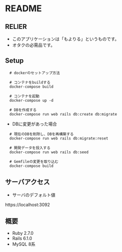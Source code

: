 # README

## RELIER

- このアプリケーションは「もよりる」というものです。
- オタクの必需品です。

## Setup

```
  # dockerのセットアップ方法

  # コンテナをbuildする
  docker-compose build

  # コンテナを起動
  docker-compose up -d

  # DBを作成する
  docker-compose run web rails db:create db:migrate
```

- DBに変更があった場合

```
  # 現在のDBを削除し、DBを再構築する
  docker-compose run web rails db:migrate:reset

  # 開発データを投入する
  docker-compose run web rails db:seed

  # Gemfileの変更を取り込む
  docker-compose build
```

## サーバアクセス

- サーバのデフォルト値

https://localhost:3092

## 概要

- Ruby 2.7.0
- Rails 6.1.0
- MySQL 8系
